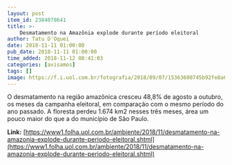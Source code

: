 ```yaml
---
layout: post
item_id: 2384078641
title: >-
    Desmatamento na Amazônia explode durante período eleitoral
author: Tatu D'Oquei
date: 2018-11-11 01:00:00
pub_date: 2018-11-11 01:00:00
time_added: 2018-11-12 08:41:03
categories: [avisamos]
tags: []
image: https://f.i.uol.com.br/fotografia/2018/09/07/15363600745b92fe8a6fe24_1536360074_3x2_rt.jpg
---
```


O desmatamento na região amazônica cresceu 48,8% de agosto a outubro, os meses da campanha eleitoral, em comparação com o mesmo período do ano passado. A floresta perdeu 1.674 km2 nesses três meses, área um pouco maior do que a do município de São Paulo.

**Link:** [https://www1.folha.uol.com.br/ambiente/2018/11/desmatamento-na-amazonia-explode-durante-periodo-eleitoral.shtml](https://www1.folha.uol.com.br/ambiente/2018/11/desmatamento-na-amazonia-explode-durante-periodo-eleitoral.shtml)

